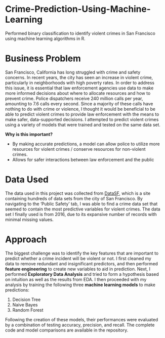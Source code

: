 # Crime-Prediction-Using-Machine-Learning
Performed binary classification to identify violent crimes in San Francisco using machine learning algorithms in R.

# Business Problem
San Francisco, California has long struggled with crime and safety concerns. In recent years, the city has seen an increase in violent crime, particularly in neighborhoods with high poverty rates. In order to address this issue, it is essential that law enforcement agencies use data to make more informed decisions about where to allocate resources and how to prevent crime. Police dispatchers receive 240 million calls per year, amounting to 7.6 calls every second. Since a majority of these calls have nothing to do with crime or violence, I thought it would be beneficial to be able to predict violent crimes to provide law enforcement with the means to make safer, data-supported decisions. I attempted to predict violent crimes using a variety of models that were trained and tested on the same data set.

**Why is this important?**
* By making accurate predictions, a model can allow police to utilize more resources for violent crimes / conserve resources for non-violent crimes.
* Allows for safer interactions between law enforcement and the public

# Data Used
The data used in this project was collected from [DataSF](https://datasf.org/opendata/), which is a site containing hundreds of data sets from the city of San Francisco. By navigating to the ‘Public Safety’ tab, I was able to find a crime data set that seemed to contain the most predictive variables for violent crimes. The data set I finally used is from 2016, due to its expansive number of records with minimal missing values.

# Approach
The biggest challenge was to identify the key features that are important to predict whether a crime incident will be violent or not. I first cleaned my data to remove redundant and insignificant predictors, and then performed **feature engineering** to create new variables to aid in prediction. Next, I performed **Exploratory Data Analysis** and tried to form a hypothesis based on intuition as well as the results from EDA. I then proceeded with my analysis by training the following three **machine learning models** to make predictions:
1. Decision Tree
2. Naive Bayes
3. Random Forest

Following the creation of these models, their performances were evaluated by a combination of testing accuracy, precision, and recall. The complete code and model comparisons are available in the repository.
